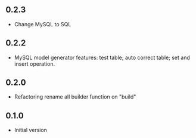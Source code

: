 ## 0.2.3

- Change MySQL to SQL

## 0.2.2

- MySQL model generator features: test table; auto correct table; set and insert operation. 

## 0.2.0

- Refactoring rename all builder function on "build"

## 0.1.0

- Initial version
